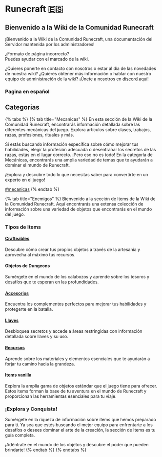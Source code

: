 # Runecraft 🇪🇸

## Bienvenido a la Wiki de la Comunidad Runecraft

¡Bienvenido a la Wiki de la Comunidad Runecraft, una documentación del Servidor mantenida por los administradores!

¿Formato de página incorrecto? \
Puedes ayudar con el marcado de la wiki.

¿Quieres ponerte en contacto con nosotros o estar al día de las novedades de nuestra wiki? ¿Quieres obtener más información o hablar con nuestro equipo de administración de la wiki? ¡Únete a nosotros en [discord ](https://discord.runecraft.me)aquí!

### Pagina en español

## Categorias

{% tabs %}
{% tab title="Mecanicas" %}
En esta sección de la Wiki de la Comunidad Runecraft, encontrarás información detallada sobre las diferentes mecánicas del juego. Explora artículos sobre clases, trabajos, razas, profesiones, rituales y más.

Si estás buscando información específica sobre cómo mejorar tus habilidades, elegir la profesión adecuada o desentrañar los secretos de las razas, estás en el lugar correcto. ¡Pero eso no es todo! En la categoría de Mecánicas, encontrarás una amplia variedad de temas que te ayudarán a dominar el mundo de Runecraft.

¡Explora y descubre todo lo que necesitas saber para convertirte en un experto en el juego!

[#mecanicas](./#mecanicas "mention")
{% endtab %}

{% tab title="Enemigos" %}
Bienvenido a la sección de Items de la Wiki de la Comunidad Runecraft. Aquí encontrarás una extensa colección de información sobre una variedad de objetos que encontrarás en el mundo del juego.

### Tipos de Items

#### [Crafteables](./#crafteables)

Descubre cómo crear tus propios objetos a través de la artesanía y aprovecha al máximo tus recursos.

#### Objetos de Dungeons

Sumérgete en el mundo de los calabozos y aprende sobre los tesoros y desafíos que te esperan en las profundidades.

#### [Accesorios](./#accesorios)

Encuentra los complementos perfectos para mejorar tus habilidades y protegerte en la batalla.

#### [Llaves](./#llaves)

Desbloquea secretos y accede a áreas restringidas con información detallada sobre llaves y su uso.

#### [Recursos](items/recursos/)

Aprende sobre los materiales y elementos esenciales que te ayudarán a forjar tu camino hacia la grandeza.

#### [Items vanilla](items/genericos/vanilla/)

Explora la amplia gama de objetos estándar que el juego tiene para ofrecer. Estos items forman la base de tu aventura en el mundo de Runecraft y proporcionan las herramientas esenciales para tu viaje.

### ¡Explora y Conquista!

Sumérgete en la riqueza de información sobre items que hemos preparado para ti. Ya sea que estés buscando el mejor equipo para enfrentarte a los desafíos o desees dominar el arte de la creación, la sección de Items es tu guía completa.

¡Adéntrate en el mundo de los objetos y descubre el poder que pueden brindarte!
{% endtab %}
{% endtabs %}
